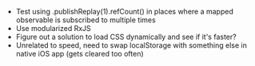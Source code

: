 - Test using .publishReplay(1).refCount() in places where a mapped observable is subscribed to multiple times
- Use modularized RxJS
- Figure out a solution to load CSS dynamically and see if it's faster?
- Unrelated to speed, need to swap localStorage with something else in native iOS app (gets cleared too often)

